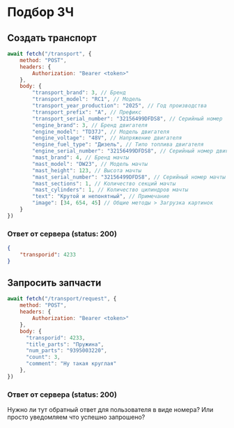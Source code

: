 # Подбор ЗЧ

## Создать транспорт
```js
await fetch("/transport", {
    method: "POST",
    headers: { 
        Authorization: "Bearer <token>"
    },
    body: {
        "transport_brand": 3, // Бренд
        "transport_model": "RC1", // Модель
        "transport_year_production": "2025", // Год производства
        "transport_prefix": "A", // Префикс
        "transport_serial_number": "32156499DFDS8", // Серийный номер
        "engine_brand": 3, // Бренд двигателя
        "engine_model": "TD37J", // Модель двигателя
        "engine_voltage": "48V", // Напряжение двигателя
        "engine_fuel_type": "Дизель", // Типо топлива двигателя
        "engine_serial_number": "32156499DFDS8", // Серийный номер двигателя
        "mast_brand": 4, // Бренд мачты
        "mast_model": "DW23", // Модель мачты
        "mast_height": 123, // Высота мачты
        "mast_serial_number": "32156499DFDS8", // Серийный номер мачты
        "mast_sections": 1, // Количество секций мачты
        "mast_cylinders": 1, // Количество цилиндров мачты
        "text": "Крутой и непонятный", // Примечание
        "image": [34, 654, 45] // Общие методы > Загрузка картинок
    }
})
```
### Ответ от сервера (status: 200)
```json
{
    "transporid": 4233
}
```
## Запросить запчасти
```js
await fetch("/transport/request", {
    method: "POST",
    headers: { 
        Authorization: "Bearer <token>"
    },
    body: {
      "transporid": 4233,
      "title_parts": "Пружина",
      "num_parts": "9395003220",
      "count": 3,
      "comment": "Ну такая круглая"
    },
})
```
### Ответ от сервера (status: 200)
Нужно ли тут обратный ответ для пользователя в виде номера? Или просто уведомляем что успешно запрошено?
